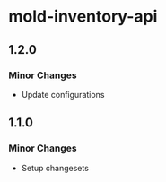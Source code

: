 # mold-inventory-api

## 1.2.0

### Minor Changes

- Update configurations

## 1.1.0

### Minor Changes

- Setup changesets
